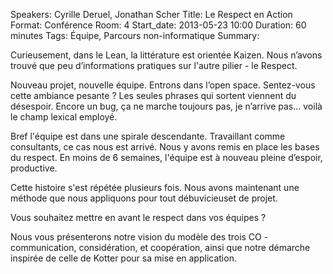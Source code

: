 Speakers: Cyrille Deruel, Jonathan Scher
Title: Le Respect en Action
Format: Conférence
Room: 4
Start_date: 2013-05-23 10:00
Duration: 60 minutes
Tags: Équipe, Parcours non-informatique
Summary:

Curieusement, dans le Lean, la littérature est orientée Kaizen.
Nous n’avons trouvé que peu d’informations pratiques sur l'autre pilier - le Respect.

Nouveau projet, nouvelle équipe.
Entrons dans l’open space.
Sentez-vous cette ambiance pesante ?
Les seules phrases qui sortent viennent du désespoir.
Encore un bug, ça ne marche toujours pas, je n’arrive pas… voilà le champ lexical employé.

Bref l'équipe est dans une spirale descendante.
Travaillant comme consultants, ce cas nous est arrivé.
Nous y avons remis en place les bases du respect.
En moins de 6 semaines, l'équipe est à nouveau pleine d’espoir, productive.

Cette histoire s'est répétée plusieurs fois.
Nous avons maintenant une méthode que nous appliquons pour tout débuvicieuset de projet.

Vous souhaitez mettre en avant le respect dans vos équipes ?

Nous vous présenterons notre vision du modèle des trois CO - communication, considération, et coopération, ainsi que notre démarche inspirée de celle de Kotter pour sa mise en application.
